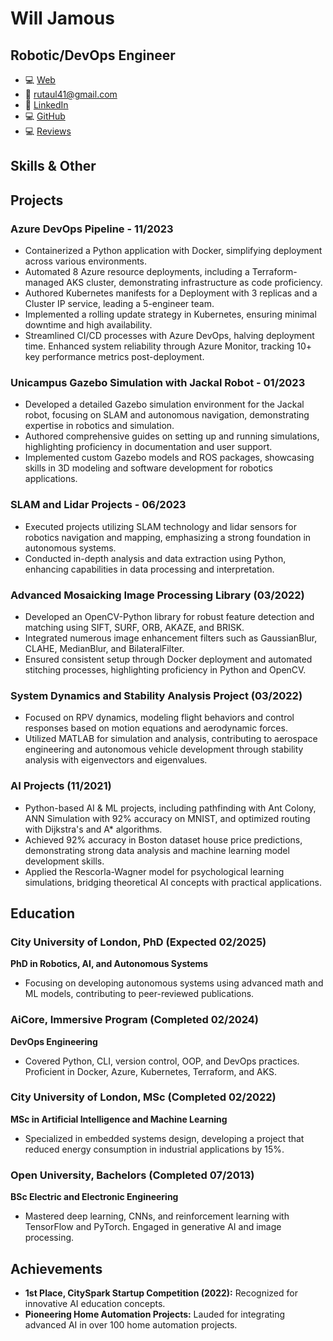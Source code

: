 # Will Jamous
## Robotic/DevOps Engineer
- 💻 [Web](https://wlaa41.github.io/Portfolio/)
- 📧 [rutaul41@gmail.com](mailto:rutaul41@gmail.com)
- 🔗 [LinkedIn](https://www.linkedin.com/in/smartwill/)
- 💻 [GitHub](https://github.com/wlaa41)
- 💻 [Reviews](https://g.page/r/CVC1eOMHuASREBM/review)

## Skills & Other

## Projects
### Azure DevOps Pipeline - 11/2023
- Containerized a Python application with Docker, simplifying deployment across various environments.
- Automated 8 Azure resource deployments, including a Terraform-managed AKS cluster, demonstrating infrastructure as code proficiency.
- Authored Kubernetes manifests for a Deployment with 3 replicas and a Cluster IP service, leading a 5-engineer team.
- Implemented a rolling update strategy in Kubernetes, ensuring minimal downtime and high availability.
- Streamlined CI/CD processes with Azure DevOps, halving deployment time. Enhanced system reliability through Azure Monitor, tracking 10+ key performance metrics post-deployment.

### Unicampus Gazebo Simulation with Jackal Robot - 01/2023
- Developed a detailed Gazebo simulation environment for the Jackal robot, focusing on SLAM and autonomous navigation, demonstrating expertise in robotics and simulation.
- Authored comprehensive guides on setting up and running simulations, highlighting proficiency in documentation and user support.
- Implemented custom Gazebo models and ROS packages, showcasing skills in 3D modeling and software development for robotics applications.

### SLAM and Lidar Projects - 06/2023
- Executed projects utilizing SLAM technology and lidar sensors for robotics navigation and mapping, emphasizing a strong foundation in autonomous systems.
- Conducted in-depth analysis and data extraction using Python, enhancing capabilities in data processing and interpretation.

### Advanced Mosaicking Image Processing Library (03/2022)
- Developed an OpenCV-Python library for robust feature detection and matching using SIFT, SURF, ORB, AKAZE, and BRISK.
- Integrated numerous image enhancement filters such as GaussianBlur, CLAHE, MedianBlur, and BilateralFilter.
- Ensured consistent setup through Docker deployment and automated stitching processes, highlighting proficiency in Python and OpenCV.

### System Dynamics and Stability Analysis Project (03/2022)
- Focused on RPV dynamics, modeling flight behaviors and control responses based on motion equations and aerodynamic forces.
- Utilized MATLAB for simulation and analysis, contributing to aerospace engineering and autonomous vehicle development through stability analysis with eigenvectors and eigenvalues.

### AI Projects (11/2021)
- Python-based AI & ML projects, including pathfinding with Ant Colony, ANN Simulation with 92% accuracy on MNIST, and optimized routing with Dijkstra's and A* algorithms.
- Achieved 92% accuracy in Boston dataset house price predictions, demonstrating strong data analysis and machine learning model development skills.
- Applied the Rescorla-Wagner model for psychological learning simulations, bridging theoretical AI concepts with practical applications.

## Education

### City University of London, PhD (Expected 02/2025)
**PhD in Robotics, AI, and Autonomous Systems**
- Focusing on developing autonomous systems using advanced math and ML models, contributing to peer-reviewed publications.

### AiCore, Immersive Program (Completed 02/2024)
**DevOps Engineering**
- Covered Python, CLI, version control, OOP, and DevOps practices. Proficient in Docker, Azure, Kubernetes, Terraform, and AKS.

### City University of London, MSc (Completed 02/2022)
**MSc in Artificial Intelligence and Machine Learning**
- Specialized in embedded systems design, developing a project that reduced energy consumption in industrial applications by 15%.

### Open University, Bachelors (Completed 07/2013)
**BSc Electric and Electronic Engineering**
- Mastered deep learning, CNNs, and reinforcement learning with TensorFlow and PyTorch. Engaged in generative AI and image processing.

## Achievements

- **1st Place, CitySpark Startup Competition (2022):** Recognized for innovative AI education concepts.
- **Pioneering Home Automation Projects:** Lauded for integrating advanced AI in over 100 home automation projects.

